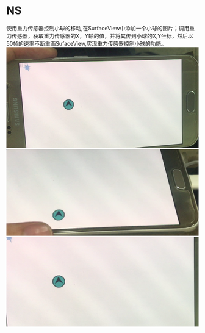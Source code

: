 # NS
使用重力传感器控制小球的移动,在SurfaceView中添加一个小球的图片；调用重力传感器，获取重力传感器的X，Y轴的值，并将其传到小球的X,Y坐标，然后以50帧的速率不断重画SufaceView,实现重力传感器控制小球的功能。
![](https://github.com/hgj950129/NS/blob/master/QQ截图20170608153049.png)
![](https://github.com/hgj950129/NS/blob/master/QQ截图20170608153128.png)
![](https://github.com/hgj950129/NS/blob/master/QQ截图20170608153106.png)
